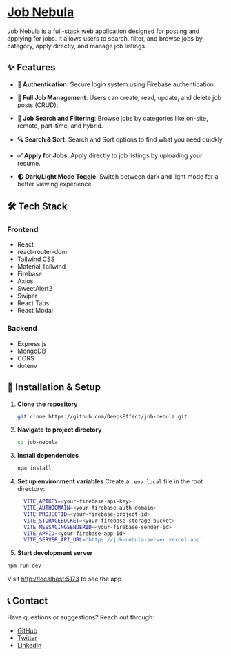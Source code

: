 # [Job Nebula](https://job-nebula.web.app)

Job Nebula is a full-stack web application designed for posting and applying for jobs. It allows users to search, filter, and browse jobs by category, apply directly, and manage job listings.

## ✨ Features

- **🔐 Authentication**: Secure login system using Firebase authentication.

- **📝 Full Job Management**:  Users can create, read, update, and delete job posts (CRUD).
  
- **🔖 Job Search and Filtering**: Browse jobs by categories like on-site, remote, part-time, and hybrid.
 
- **🔍 Search & Sort**: Search and Sort options to find what you need quickly.
  
- **✅ Apply for Jobs**: Apply directly to job listings by uploading your resume.
  
- **🌓 Dark/Light Mode Toggle**: Switch between dark and light mode for a better viewing experience
  
## 🛠️ Tech Stack

### Frontend

- React
- react-router-dom
- Tailwind CSS
- Material Tailwind
- Firebase
- Axios
- SweetAlert2
- Swiper
- React Tabs
- React Modal

### Backend

- Express.js
- MongoDB
- CORS
- dotenv

## 🚀 Installation & Setup

1. **Clone the repository**

   ```bash
   git clone https://github.com/DeepsEffect/job-nebula.git
   ```

2. **Navigate to project directory**

   ```bash
   cd job-nebula
   ```

3. **Install dependencies**

   ```bash
   npm install
   ```

4. **Set up environment variables**
   Create a `.env.local` file in the root directory:

   ```bash
     VITE_APIKEY=<your-firebase-api-key>
     VITE_AUTHDOMAIN=<your-firebase-auth-domain>
     VITE_PROJECTID=<your-firebase-project-id>
     VITE_STORAGEBUCKET=<your-firebase-storage-bucket>
     VITE_MESSAGINGSENDERID=<your-firebase-sender-id>
     VITE_APPID=<your-firebase-app-id>
     VITE_SERVER_API_URL='https://job-nebula-server.vercel.app'
   ```

5. **Start development server**

```bash
npm run dev
```

Visit [http://localhost:5173](http://localhost:5173) to see the app

## 📞 Contact

Have questions or suggestions? Reach out through:

- [GitHub](https://github.com/DeepsEffect)
- [Twitter](https://x.com/JalalAhmed7845)
- [LinkedIn](https://www.linkedin.com/in/jalal-ahmed-dev)
